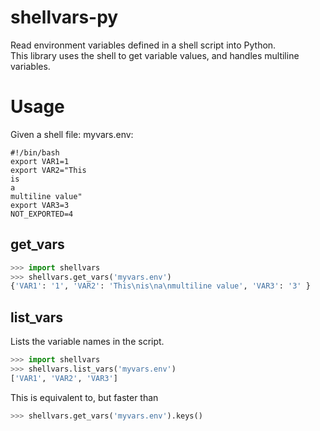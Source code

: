 shellvars-py
============

Read environment variables defined in a shell script into Python.   
This library uses the shell to get variable values, and handles 
multiline variables.


# Usage

Given a shell file: myvars.env:

```shell
#!/bin/bash
export VAR1=1
export VAR2="This
is
a
multiline value"
export VAR3=3
NOT_EXPORTED=4
```


## get_vars

```python
>>> import shellvars 
>>> shellvars.get_vars('myvars.env')
{'VAR1': '1', 'VAR2': 'This\nis\na\nmultiline value', 'VAR3': '3' }
```

## list_vars
Lists the variable names in the script.  
```python
>>> import shellvars 
>>> shellvars.list_vars('myvars.env')
['VAR1', 'VAR2', 'VAR3']
```

This is equivalent to, but faster than
```python
>>> shellvars.get_vars('myvars.env').keys()
```




